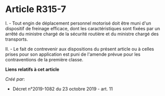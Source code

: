 # Article R315-7 

I. - Tout engin de déplacement personnel motorisé doit être muni d'un dispositif de freinage efficace, dont les
caractéristiques sont fixées par un arrêté du ministre chargé de la sécurité routière et du ministre chargé des transports.

II. - Le fait de contrevenir aux dispositions du présent article ou à celles prises pour son application est puni de l'amende
prévue pour les contraventions de la première classe.

**Liens relatifs à cet article**

_Créé par_:

  - Décret n°2019-1082 du 23 octobre 2019 - art. 11
